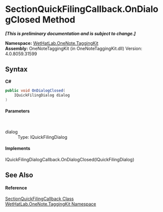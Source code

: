 # SectionQuickFilingCallback.OnDialogClosed Method 
 _**\[This is preliminary documentation and is subject to change.\]**_

**Namespace:**&nbsp;<a href="4e00c8ac-fc03-0e6d-d2fd-b2c7565a9aa0">WetHatLab.OneNote.TaggingKit</a><br />**Assembly:**&nbsp;OneNoteTaggingKit (in OneNoteTaggingKit.dll) Version: 4.0.8059.31599

## Syntax

**C#**<br />
``` C#
public void OnDialogClosed(
	IQuickFilingDialog dialog
)
```


#### Parameters
&nbsp;<dl><dt>dialog</dt><dd>Type: IQuickFilingDialog<br /></dd></dl>

#### Implements
IQuickFilingDialogCallback.OnDialogClosed(IQuickFilingDialog)<br />

## See Also


#### Reference
<a href="7075e122-0c54-1ddf-b6fd-5ac130c50289">SectionQuickFilingCallback Class</a><br /><a href="4e00c8ac-fc03-0e6d-d2fd-b2c7565a9aa0">WetHatLab.OneNote.TaggingKit Namespace</a><br />